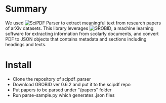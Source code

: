 # Summary
We used ![SciPDF Parser](https://github.com/titipata/scipdf_parser) to extract meaningful text from research papers of arXiv datasets. This library leverages ![GROBID](https://github.com/kermitt2/grobid), a machine learning software for extracting information from scolarly documents, and convert PDF to JSON objects that contains metadata and sections including headings and texts.

# Install
- Clone the repository of scipdf_parser
- Download GROBID ver 0.6.2 and put it to the scipdf repo
- Put papers to be parsed under "/papers" folder
- Run parse-sample.py which generates .json files
